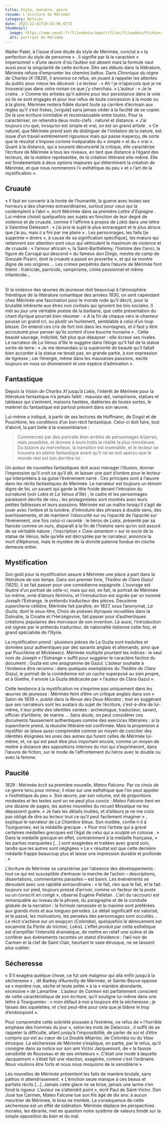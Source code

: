 ```yaml
---
title: Style, manière, genre
resume: L'écriture de Mérimée
category: Notices
date: 2023-12-01T10:42:06.077Z
thumbnail:
  image: https://www.senat.fr/fileadmin/import/files/fileadmin/Fichiers/Images/archives/D33/Photo_1867A.jpg
  alt: portrait de Mérimée
---
```

Walter Pater, à l’issue d’une étude du style de Mérimée, conclut à « la perfection du style de personne » . Il signifie par là le caractère « impersonnel » d’une œuvre d'où l’auteur est absent mais la formule vaut aussi pour la singularité de cette écriture. Dès ses débuts dans la littérature, Mérimée refuse d’emprunter les chemins battus. Dans *Chronique du règne de Charles IX* (1829), il annonce ce refus, en jouant à rappeler les attentes du public pour mieux les décevoir. Le lecteur : « Ah ! je m’aperçois que je ne trouverai pas dans votre roman ce que j’y cherchais. » L’auteur : « Je le crains . » Comme les artistes qu’il admire pour leur persistance dans la voie où ils se sont engagés et pour leur refus de toute concession à la mode ou à la gloire, Mérimée restera fidèle durant toute sa carrière d’écrivain aux règles qu’il s’est fixées, \[virgule] sans jamais céder à la facilité de se copier. De là une écriture inimitable et reconnaissable entre toutes. Pour la caractériser, on retiendra deux mots-clefs : naturel et distance. « J’ai toujours cru que, lorsqu’on est simple et vrai, on est un grand artiste . » Ce naturel, que Mérimée prend soin de distinguer de l’imitation de la nature, est issue d’un travail extrêmement rigoureux mais qui passe inaperçu, de sorte que le résultat s’impose comme inséparable du « simple » et du « vrai ». Quant à la distance, qui a souvent déconcerté la critique, elle caractérise l’écriture de Mérimée à tous les niveaux, en tant que distance à l’égard des lecteurs, de la matière représentée, de la création littéraire elle-même. Elle est fondamentale à deux options majeures qui déterminent la création de Mérimée, et que nous nommerons l’« esthétique du peu » et « l’art de la mystification ». 

## Cruauté

« Il faut en convenir à la honte de l’humanité, la guerre avec toutes ses horreurs a des charmes extraordinaires, surtout pour ceux qui la contemplent à l’abri », écrit Mérimée dans sa première *Lettre d’Espagne* . Lui-même choisit quelquefois ses sujets en fonction de leur degré de violence et de cruauté, comme il l’affirme à propos de *Lokis* dans une lettre à Valentine Delessert : « j’ai pris le sujet le plus extravagant et le plus atroce que j’ai pu, mais il a fini par me plaire » . Les personnages, les faits \[je supprime « divers », à cause de sa signification spécifique], les mœurs qui retiennent son attention sont ceux qui véhiculent le maximum de violence et de cruauté : « l’amour africain », la Saint-Barthélémy, l’histoire des Cenci, la figure de Carvajal qui descend « du fameux don Diego, mestre de camp de Gonzale Pizarri, dont la cruauté a passé en proverbe », et qui se montre digne de ses origines … Les crimes perpétrés dans l’œuvre de Mérimée font frémir : fratricide, parricide, vampirisme, crime passionnel et même infanticide…

\
Si la violence des œuvres de jeunesse doit beaucoup à l’atmosphère frénétique de la littérature romantique des années 1830, on sent cependant chez Mérimée une fascination pour le monde rude qu’il décrit, pour la brutalité inhérente aux êtres non civilisés qui ignorent les lois sociales. Il met au jour une véritable poésie de la barbarie, que cette présentation du chant illyrique pourrait bien résumer : « A la fin de chaque vers le chanteur pousse un grand cri, ou plutôt un hurlement, semblable à celui d’un loup blessé. On entend ces cris de fort loin dans les montagnes, et il faut y être accoutumé pour penser qu’ils sortent d’une bouche humaine » . Cette beauté sauvage, indicible, fait plus que dépayser : elle écrase ses rivales. Le narrateur de *La Vénus d’Ille* le suggère dans l’éloge qu’il fait de la statue sortie de terre : « Je me demandais si la supériorité de beauté qu’il fallait bien accorder à la statue ne tenait pas, en grande partie, à son expression de tigresse ; car l’énergie, même dans les mauvaises passions, excite toujours en nous un étonnement et une espèce d’admiration ».

## Fantastique

Depuis la *Vision de Charles XI* jusqu’à *Lokis*, l’intérêt de Mérimée pour la littérature fantastique n’a jamais faibli : mauvais œil, vampirisme, statues et tableaux qui s’animent, maisons hantées, diableries de toutes sortes, le matériel du fantastique est partout présent dans son œuvre. 

Lui-même a indiqué, à partir de ses lectures de Hoffmann, de Gogol et de Pouchkine, les conditions d’un bon récit fantastique. Celui-ci doit faire, tout d’abord, la part belle à la vraisemblance : 

> Commencez par des portraits bien arrêtés de personnages bizarres, mais possibles, et donnez à leurs traits la réalité la plus minutieuse. Du bizarre au merveilleux, la transition est insensible, et le lecteur se trouvera en pleine fantastique avant qu’il ne se soit aperçu que le monde réel est loin derrière lui .

Un auteur de nouvelles fantastiques doit aussi ménager l’illusion, donner l’impression qu’il croit ce qu’il dit, et laisser une part d’ombre pour le lecteur qui interprétera à sa guise l’événement narré . Ces principes sont à l’œuvre dans les récits fantastiques de Mérimée. Le narrateur est toujours un témoin digne de foi, un savant qui garde la tête froide devant l’intrusion du surnaturel (voir *Lokis* et *La Vénus d’Ille*) ; le cadre et les personnages paraissent décrits de visu ; les protagonistes sont montrés avec leurs petites faiblesses et leurs passions. Mérimée est un maître lorsqu’il s’agit de jouer avec l’ombre et la lumière, d’introduire des phrases à double sens, des avertissements, et de maintenir l’obscurité sur ou l’opacité de l’opacité sur l’événement, une fois celui-ci raconté : le héros de *Lokis*, présenté par sa fiancée comme un ours, disparaît à la fin de l’histoire sans qu’on soit assuré de sa véritable nature ; l’inscription « *Cave amantem* » sur le socle de la statue de Vénus, telle qu’elle est décryptée par le narrateur, annonce la mort d’Alphonse, mais le mystère de la divinité païenne fondue en cloche demeure entier. 

## Mystification

Son goût pour la mystification assure à Mérimée une place à part dans la littérature de son temps. Dans son premier livre, *Théâtre de Clara Gazul* (1825), il se fait passer pour une comédienne espagnole. L’ouvrage est illustré d’un portrait de celle-ci, mais qui est, en fait, le portrait de Mérimée lui-même, orné d’atours féminins, et l’introduction est signée par un nommé Joseph l’Estrange, le prétendu traducteur des pièces. Deuxième supercherie célèbre, Mérimée fait paraître, en 1827, sous l’anonymat, *La Guzla*, dont le sous-titre, Choix de poésies illyriques recueillies dans la Dalmatie, la Croatie et l’Herzégovine, fait passer pour d’authentiques créations populaires des morceaux de son invention. Là aussi, l’introduction est signée par le prétendu traducteur, de nationalité italienne cette fois, et grand spécialiste de l’Illyrie. 

La mystification prend : plusieurs pièces de La Guzla sont traduites et données pour authentiques par des savants anglais et allemands, ainsi que par Pouchkine et Mickiewicz. Mérimée multiplie pourtant les indices : le seul nom de Joseph « l’Estrange » suffit pour suggérer le caractère factice du document ; Guzla est une anagramme de Gazul. L’auteur souhaite à l’évidence être reconnu : dans quelques exemplaires du *Théâtre de Clara Gazul,* le portrait de la comédienne est un cache superposé au sien propre, et à Goethe, il envoie La Guzla dédicacée par « l’auteur de Clara Gazul ». 

Cette tendance à la mystification ne s’exprime pas uniquement dans les œuvres de jeunesse : Mérimée feint d’être un critique anglais dans son « Salon de 1839 », publié dans la *Revue des Deux Mondes* ; tout en suggérant que ses narrateurs sont les avatars du sujet de l’écriture, c’est-à-dire de lui-même, il leur prête des identités variées : archéologue, traducteur, savant, officier d’artillerie, de marine … Sans doute, on peut considérer ces documents faussement authentiques comme des exercices littéraires : si la supercherie prend, la réussite littéraire est confirmée. Mais la propension à mystifier se laisse aussi comprendre comme un moyen de concilier des identités éloignées les unes des autres qui furent celles de Mérimée lui-même, et, ce qui est peut-être plus important encore, comme un moyen de mettre à distance des oppositions internes du moi qui s’exprimeront, dans l’œuvre de fiction, sur le mode de l’affrontement du héros avec le double ou avec la femme. 

## Paucité

1829 : Mérimée écrit sa première nouvelle, *Mateo Falcone.* Par ce choix de ce genre tenu pour mineur, il mise sur une esthétique que l’on peut appeler « l’esthétique du peu ». Son œuvre, par son volume, est de proportions modestes et les textes sont on ne peut plus concis : *Mateo Falcone* tient en une dizaine de pages, les autres nouvelles du recueil *Mosaïque* ne les dépassent guère. « Je hais les détails inutiles, et d’ailleurs je ne me crois pas obligé de dire au lecteur tout ce qu’il peut facilement imaginer » , explique le narrateur de *La Chambre bleue*. Son modèle, confie-t-il à Tourgueniev, est la médaille grecque : « Pour moi l’artiste qui a gravé certaines médailles grecques est l’égal de celui qui a sculpté un colosse . » Dans la médaille grecque en effet, contrairement à la médaille française, « les parties marquantes \[…] sont exagérées et traitées avec grand soin, tandis que les autres sont négligées » Le « résultat est que cette dernière médaille frappe beaucoup plus et laisse une impression durable et profonde . » 

L’écriture de Mérimée se caractérise par l’absence des développements : tout ce qui est susceptible d’entraver la marche de l’action – descriptions, dissertations, commentaires parasites – est banni. Les événements se déroulent avec une rapidité extraordinaire : « le fait, rien que le fait, et le fait toujours sur pied, toujours pressé d’arriver, comme un facteur de la poste ou un conscrit en congé », observe Eugène Pelletan . L’art du raccourci est remarquable au niveau de la phrase, du paragraphe et de la conduite globale de la narration : la formule ramassée et la maxime sont préférées aux grands mots et aux longues périodes. Le détail significatif est valorisé, et le passé, les motivations, les pensées des personnages sont occultés… Le récit s’achève sur un soupçon (*Colomba*), quelquefois le dénouement est escamoté (la *Partie de trictrac,* *Lokis*). L’effet produit par cette esthétique est d’amplifier l’intensité dramatique, de mettre en relief une scène et de conférer aux événements racontés un statut d’évidence : l’œil noir de Carmen et la clef de Saint-Clair, heurtant le vase étrusque, ne se laissent plus oublier. 

## Sécheresse

 « S’il exagéra quelque chose, ce fut une maigreur qui alla enfin jusqu’à la sécheresse » , dit Barbey d’Aurevilly de Mérimée, et Sainte-Beuve oppose sa « manière nue, sèche et toute pelée » à la « manière abondante, excessive » de Lamartine . L’auteur de *Carmen* est parfaitement conscient de cette caractéristique de son écriture, qu’il souligne lui-même dans une lettre à Tourgueniev : « mon défaut à moi a toujours été la sécheresse ; je faisais des squelettes, et c’est peut-être pour cela que je blâme le trop d’embonpoint ».

Pour comprendre cette sobriété poussée à l’extrême, ce refus de « l’horrible emphase des hommes du jour », selon les mots de Delacroix , il suffit de se rappeler la difficulté, allant jusqu’à l’impossibilité, de parler de soi et d’être compris qui est au cœur de *La Double Méprise*, de *Colomba* ou du *Vase étrusque*. La sécheresse de Mérimée s’explique, en partie, par le refus, qu’il consigne dans sa notice sur son ami Victor Jacquemont, de « la fausse sensibilité de Rousseau et de ses imitateurs ». C’était une mode à laquelle Jacquemont « s’était fait une réaction, exagérée, comme c’est l’ordinaire. Nous voulions être forts et nous nous moquions de la sensiblerie ».

Les nouvelles de Mérimée présentent les faits de manière brutale, sans pathos ni attendrissement. « L’émotion seule manque à ces beaux et parfaits récits \[…]. Jamais cette glace ne se brise, jamais une larme n’en fond la rigueur. L’auteur ne s’attendrit point  », écrit Paul de Saint-Victor. Don José tue Carmen, Mateo Falcone tue son fils âgé de dix ans: à aucun meurtrier de Mérimée, le bras ne tremble. La conséquence de cette sécheresse est un effet de sidération. Mérimée déplace les perspectives morales, les ébranle, met en question notre système de valeurs fondé sur la simple opposition du bien et du mal.